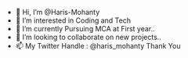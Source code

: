 - 👋 Hi, I’m @Haris-Mohanty
- 👀 I’m interested in Coding and Tech
- 🌱 I’m currently Pursuing MCA at First year..
- 💞️ I’m looking to collaborate on new projects..
- 📫 My Twitter Handle : @haris_mohanty
             Thank You

<!---
Haris-Mohanty/Haris-Mohanty is a ✨ special ✨ repository because its `README.md` (this file) appears on your GitHub profile.
You can click the Preview link to take a look at your changes.
--->
